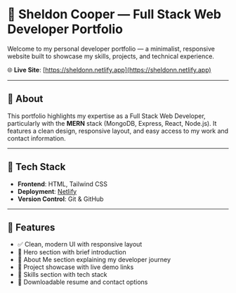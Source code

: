 # 🧠 Sheldon Cooper — Full Stack Web Developer Portfolio

Welcome to my personal developer portfolio — a minimalist, responsive website built to showcase my skills, projects, and technical experience.

🌐 **Live Site**: [https://sheldonn.netlify.app](https://sheldonn.netlify.app)

---

## 📌 About

This portfolio highlights my expertise as a Full Stack Web Developer, particularly with the **MERN** stack (MongoDB, Express, React, Node.js). It features a clean design, responsive layout, and easy access to my work and contact information.

---

## 🚀 Tech Stack

- **Frontend**: HTML, Tailwind CSS
- **Deployment**: [Netlify](https://www.netlify.com/)
- **Version Control**: Git & GitHub

---

## 🎯 Features

- ✅ Clean, modern UI with responsive layout
- 👋 Hero section with brief introduction
- 📖 About Me section explaining my developer journey
- 💼 Project showcase with live demo links
- 🧠 Skills section with tech stack
- 📄 Downloadable resume and contact options
